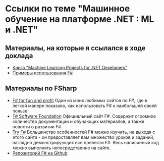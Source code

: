 # Ссылки по теме "Машинное обучение на платформе .NET : ML и .NET"

## Материалы, на которые я ссылался в ходе доклада
* [Книга "Machine Learning Projects for .NET Developers"](http://www.apress.com/9781430267676)
* [Примеры использования F#](http://fsharpforfunandprofit.com/series/low-risk-ways-to-use-fsharp-at-work.html)

## Материалы по FSharp
* [F# for fun and profit](http://fsharpforfunandprofit.com)
  Один из моих любимых сайтов по F#, где в легкой манере показано, как использовать F# к наибольшей своей пользе.
* [F# Software Foundation](http://fsharp.org/)
  Официальный сайт F#. Содержит огромное количество документации и обучающих материалов, а также новости о развитии F#.
* [Try F#](http://www.tryfsharp.org/)
  Большинство особенностей F# можно изучить, не выходя с этого сайта - он предоставляет вам множество уроков и заданий, наглядно демонстрирующих все прелести F#. Весь написанный код можно выполнять непосредственно на сайте.
* [Репозиторий F# на Github](https://github.com/fsharp/)  


